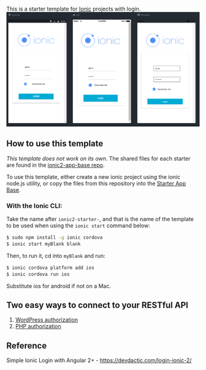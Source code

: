 This is a starter template for [Ionic](http://ionicframework.com/docs/) projects with login.
![ionic starter app screenshot](login-screenshot.png)

## How to use this template

*This template does not work on its own*. The shared files for each starter are found in the [ionic2-app-base repo](https://github.com/ionic-team/ionic2-app-base).

To use this template, either create a new ionic project using the ionic node.js utility, or copy the files from this repository into the [Starter App Base](https://github.com/ionic-team/ionic2-app-base).

### With the Ionic CLI:

Take the name after `ionic2-starter-`, and that is the name of the template to be used when using the `ionic start` command below:

```bash
$ sudo npm install -g ionic cordova
$ ionic start myBlank blank
```

Then, to run it, cd into `myBlank` and run:

```bash
$ ionic cordova platform add ios
$ ionic cordova run ios
```

Substitute ios for android if not on a Mac.

## Two easy ways to connect to your RESTful API

1. [WordPress authorization](https://github.com/RogerShenAU/wp-ionic-login-auth)
2. [PHP authorization](https://github.com/RogerShenAU/php-ionic-login-auth)

## Reference
Simple Ionic Login with Angular 2+ - https://devdactic.com/login-ionic-2/
